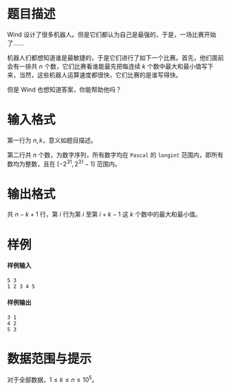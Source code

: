
# 题目描述

Wind 设计了很多机器人。但是它们都认为自己是最强的，于是，一场比赛开始了……

机器人们都想知道谁是最敏捷的，于是它们进行了如下一个比赛。首先，他们面前会有一排共 $n$ 个数，它们比赛看谁能最先把每连续 $k$ 个数中最大和最小值写下来，当然，这些机器人运算速度都很快，它们比赛的是谁写得快。

但是 Wind 也想知道答案，你能帮助他吗？

# 输入格式

第一行为 $n,k$，意义如题目描述。

第二行共 $n$ 个数，为数字序列，所有数字均在 `Pascal` 的 `longint` 范围内，即所有数均为整数，且在 $[-2^{31},2^{31}-1]$ 范围内。

# 输出格式

共 $n-k+1$ 行，第 $i$ 行为第 $i$ 至第 $i+k-1$ 这 $k$ 个数中的最大和最小值。

# 样例

#### 样例输入
```plain
5 3
1 2 3 4 5
```

#### 样例输出
```plain
3 1
4 2
5 3
```


# 数据范围与提示

对于全部数据，$1\le k\le n\le 10^5$。

